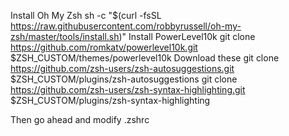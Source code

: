 Install Oh My Zsh
sh -c "$(curl -fsSL https://raw.githubusercontent.com/robbyrussell/oh-my-zsh/master/tools/install.sh)"
Install PowerLevel10k
git clone https://github.com/romkatv/powerlevel10k.git $ZSH_CUSTOM/themes/powerlevel10k
Download these
git clone https://github.com/zsh-users/zsh-autosuggestions.git $ZSH_CUSTOM/plugins/zsh-autosuggestions
git clone https://github.com/zsh-users/zsh-syntax-highlighting.git $ZSH_CUSTOM/plugins/zsh-syntax-highlighting

Then go ahead and modify .zshrc
